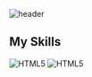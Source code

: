 ![header](https://capsule-render.vercel.app/api?type=cylinder&color=87CEEB&height=200&section=header&text=Songyi's%20Github&fontSize=90&textColor=ffffff&animation=blink)

## My Skills
![HTML5](https://img.shields.io/badge/HTML-239120?style=for-the-badge&logo=html5&logoColor=white)
![HTML5](https://img.shields.io/badge/CSS-239120?&style=for-the-badge&logo=css3&logoColor=white)


